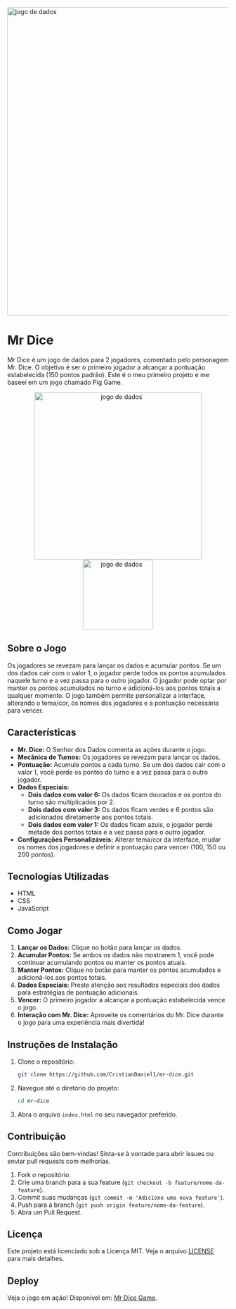 <img
  src="https://i.imgur.com/bpcKRUW.png"
  alt="jogo de dados"
  width="700"
/>

# Mr Dice

Mr Dice é um jogo de dados para 2 jogadores, comentado pelo personagem Mr. Dice. O objetivo é ser o primeiro jogador a alcançar a pontuação estabelecida (150 pontos padrão). Este é o meu primeiro projeto e me baseei em um jogo chamado Pig Game.

<p align="center">
  <img
    src="https://i.imgur.com/YG3xGeT.png"
    alt="jogo de dados"
    width="380"
  />
  <img
    src="https://i.imgur.com/fSmeSay.png"
    alt="jogo de dados"
    width="160"
  />
</p>

## Sobre o Jogo

Os jogadores se revezam para lançar os dados e acumular pontos. Se um dos dados cair com o valor 1, o jogador perde todos os pontos acumulados naquele turno e a vez passa para o outro jogador. O jogador pode optar por manter os pontos acumulados no turno e adicioná-los aos pontos totais a qualquer momento. O jogo também permite personalizar a interface, alterando o tema/cor, os nomes dos jogadores e a pontuação necessária para vencer.

## Características

- **Mr. Dice:** O Senhor dos Dados comenta as ações durante o jogo.
- **Mecânica de Turnos:** Os jogadores se revezam para lançar os dados.
- **Pontuação:** Acumule pontos a cada turno. Se um dos dados cair com o valor 1, você perde os pontos do turno e a vez passa para o outro jogador.
- **Dados Especiais:**
  - **Dois dados com valor 6:** Os dados ficam dourados e os pontos do turno são multiplicados por 2.
  - **Dois dados com valor 3:** Os dados ficam verdes e 6 pontos são adicionados diretamente aos pontos totais.
  - **Dois dados com valor 1:** Os dados ficam azuis, o jogador perde metade dos pontos totais e a vez passa para o outro jogador.
- **Configurações Personalizáveis:** Alterar tema/cor da interface, mudar os nomes dos jogadores e definir a pontuação para vencer (100, 150 ou 200 pontos).

## Tecnologias Utilizadas

- HTML
- CSS
- JavaScript

## Como Jogar

1. **Lançar os Dados:** Clique no botão para lançar os dados.
2. **Acumular Pontos:** Se ambos os dados não mostrarem 1, você pode continuar acumulando pontos ou manter os pontos atuais.
3. **Manter Pontos:** Clique no botão para manter os pontos acumulados e adicioná-los aos pontos totais.
4. **Dados Especiais:** Preste atenção aos resultados especiais dos dados para estratégias de pontuação adicionais.
5. **Vencer:** O primeiro jogador a alcançar a pontuação estabelecida vence o jogo.
6. **Interação com Mr. Dice:** Aproveite os comentários do Mr. Dice durante o jogo para uma experiência mais divertida!

## Instruções de Instalação

1. Clone o repositório:
   ```sh
   git clone https://github.com/CristianDaniel1/mr-dice.git
   ```
2. Navegue até o diretório do projeto:
   ```sh
   cd mr-dice
   ```
3. Abra o arquivo `index.html` no seu navegador preferido.

## Contribuição

Contribuições são bem-vindas! Sinta-se à vontade para abrir issues ou enviar pull requests com melhorias.

1. Fork o repositório.
2. Crie uma branch para a sua feature (`git checkout -b feature/nome-da-feature`).
3. Commit suas mudanças (`git commit -m 'Adicione uma nova feature'`).
4. Push para a branch (`git push origin feature/nome-da-feature`).
5. Abra um Pull Request.

## Licença

Este projeto está licenciado sob a Licença MIT. Veja o arquivo [LICENSE](LICENSE) para mais detalhes.

## Deploy

Veja o jogo em ação! Disponível em: [Mr Dice Game](https://cristiandaniel1.github.io/mr-dice/).
